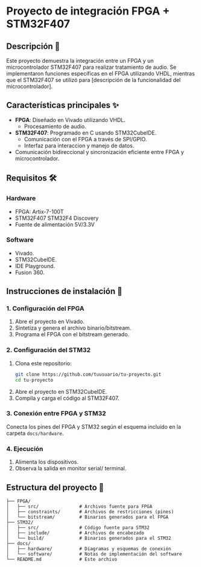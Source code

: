 #  Proyecto de integración FPGA + STM32F407

## Descripción 📖

Este proyecto demuestra la integración entre un FPGA y un microcontrolador STM32F407 para realizar tratamiento de audio. Se implementaron funciones específicas en el FPGA utilizando VHDL, mientras que el STM32F407 se utilizó para [descripción de la funcionalidad del microcontrolador].

## Características principales ✨

- **FPGA**: Diseñado en Vivado utilizando VHDL.
  - Procesamiento de audio.
- **STM32F407**: Programado en C usando STM32CubeIDE.
  - Comunicación con el FPGA a través de SPI/GPIO.
  - Interfaz para interaccion y manejo de datos.
- Comunicación bidireccional y sincronización eficiente entre FPGA y microcontrolador.

## Requisitos 🛠️

### Hardware
- FPGA: Artix-7-100T
- STM32F407 STM32F4 Discovery
- Fuente de alimentación 5V/3.3V

### Software
- Vivado.
- STM32CubeIDE.
- IDE Playground.
- Fusion 360.

## Instrucciones de instalación 🔧

### 1. Configuración del FPGA
1. Abre el proyecto en Vivado.
2. Sintetiza y genera el archivo binario/bitstream.
3. Programa el FPGA con el bitstream generado.

### 2. Configuración del STM32
1. Clona este repositorio:
   ```bash
   git clone https://github.com/tuusuario/tu-proyecto.git
   cd tu-proyecto
   ```
2. Abre el proyecto en STM32CubeIDE.
3. Compila y carga el código al STM32F407.

### 3. Conexión entre FPGA y STM32
Conecta los pines del FPGA y STM32 según el esquema incluido en la carpeta `docs/hardware`.

### 4. Ejecución
1. Alimenta los dispositivos.
2. Observa la salida en monitor serial/ terminal.

## Estructura del proyecto 📂

```plaintext
├── FPGA/
│   ├── src/               # Archivos fuente para FPGA
│   ├── constraints/       # Archivos de restricciones (pines)
│   └── bitstream/         # Binarios generados para el FPGA
├── STM32/
│   ├── src/               # Código fuente para STM32
│   ├── include/           # Archivos de encabezado
│   └── build/             # Binarios generados para el STM32
├── docs/
│   ├── hardware/          # Diagramas y esquemas de conexión
│   └── software/          # Notas de implementación del software
└── README.md              # Este archivo
```

